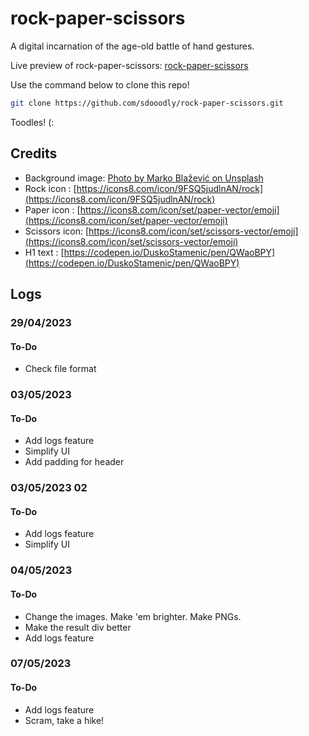 # rock-paper-scissors

A digital incarnation of the age-old battle of hand gestures.

Live preview of rock-paper-scissors:
[rock-paper-scissors](https://sdooodly.github.io/rock-paper-scissors/)

Use the command below to clone this repo! 
```bash
git clone https://github.com/sdooodly/rock-paper-scissors.git
```
Toodles! (:

## Credits
- Background image: [Photo by Marko Blažević on Unsplash](https://unsplash.com/photos/4ibyBpL6bBA?utm_source=unsplash&utm_medium=referral&utm_content=creditShareLink)
- Rock icon : [https://icons8.com/icon/9FSQ5judlnAN/rock](https://icons8.com/icon/9FSQ5judlnAN/rock)
- Paper icon : [https://icons8.com/icon/set/paper-vector/emoji](https://icons8.com/icon/set/paper-vector/emoji)
- Scissors icon: [https://icons8.com/icon/set/scissors-vector/emoji](https://icons8.com/icon/set/scissors-vector/emoji)
- H1 text : [https://codepen.io/DuskoStamenic/pen/QWaoBPY](https://codepen.io/DuskoStamenic/pen/QWaoBPY) 

## Logs
### 29/04/2023
#### To-Do
- Check file format

### 03/05/2023
#### To-Do
- Add logs feature
- Simplify UI
- Add padding for header

### 03/05/2023 02
#### To-Do
- Add logs feature
- Simplify UI

### 04/05/2023
#### To-Do
- Change the images. Make 'em brighter. Make PNGs.
- Make the result div better
- Add logs feature

### 07/05/2023
#### To-Do
- Add logs feature
- Scram, take a hike!

